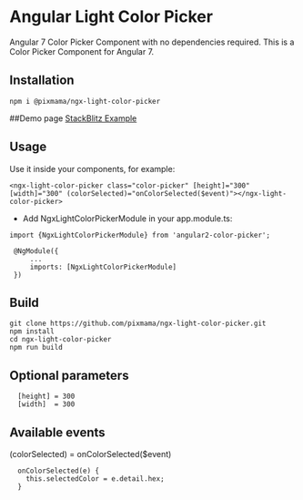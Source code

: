 # Angular Light Color Picker

Angular 7 Color Picker Component with no dependencies required.
This is a Color Picker Component for Angular 7.

## Installation

`npm i @pixmama/ngx-light-color-picker`

##Demo page
[StackBlitz Example](https://stackblitz.com/edit/ngx-light-color-picker)
## Usage

Use it inside your components, for example:

`<ngx-light-color-picker class="color-picker" [height]="300" [width]="300" (colorSelected)="onColorSelected($event)"></ngx-light-color-picker>`

- Add NgxLightColorPickerModule in your app.module.ts:

```
import {NgxLightColorPickerModule} from 'angular2-color-picker';
 
 @NgModule({
     ...
     imports: [NgxLightColorPickerModule]
 })
 ```
 
## Build
```
git clone https://github.com/pixmama/ngx-light-color-picker.git
npm install
cd ngx-light-color-picker
npm run build
```


## Optional parameters
```
  [height] = 300
  [width]  = 300
```
## Available events
(colorSelected) = onColorSelected($event)
```
  onColorSelected(e) {
    this.selectedColor = e.detail.hex;
  }
```
